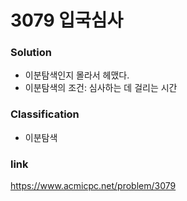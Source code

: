 # 3079 입국심사

### Solution
* 이분탐색인지 몰라서 헤맸다.
* 이분탐색의 조건: 심사하는 데 걸리는 시간

### Classification
* 이분탐색

### link
https://www.acmicpc.net/problem/3079